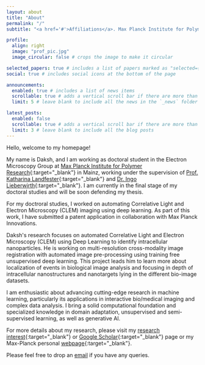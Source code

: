 ```yaml
---
layout: about
title: "About"
permalink: "/"
subtitle: "<a href='#'>Affiliations</a>. Max Planck Institute for Polymer Research, Mainz, Germany."

profile:
  align: right
  image: "prof_pic.jpg"
  image_circular: false # crops the image to make it circular

selected_papers: true # includes a list of papers marked as "selected={true}"
social: true # includes social icons at the bottom of the page

announcements:
  enabled: true # includes a list of news items
  scrollable: true # adds a vertical scroll bar if there are more than 3 news items
  limit: 5 # leave blank to include all the news in the `_news` folder

latest_posts:
  enabled: false
  scrollable: true # adds a vertical scroll bar if there are more than 3 new posts items
  limit: 3 # leave blank to include all the blog posts
---
```

Hello, welcome to my homepage!

My name is Daksh, and I am working as doctoral student in the Electron Microscopy Group at [Max Planck Institute for Polymer Research](https://www.mpip-mainz.mpg.de/en/home){:target="_blank"} in Mainz, working under the supervision of [Prof. Katharina Landfester](https://www.mpip-mainz.mpg.de/en/landfester/director){:target="_blank"} and [Dr. Ingo Lieberwirth](https://www.mpip-mainz.mpg.de/en/landfester/groups/lieberwirth){:target="_blank"}. I am currently in the final stage of my doctoral studies and will be soon defending my thesis.

For my doctroral studies, I worked on automating Correlative Light and Electron Microscopy (CLEM) imaging using deep learning. As part of this work, I have submitted a patent application in collaboration with Max Planck Innovations.

Daksh's research focuses on automated Correlative Light and Electron Microscopy (CLEM) using Deep Learning to identify intracellular nanoparticles. He is working on multi-resolution cross-modality image registration with automated image pre-processing using training free unsupervised deep learning. This project leads him to learn more about localization of events in biological image analysis and focusing in depth of intracellular nanostructures and nanotargets lying in the different bio-image datasets.

I am enthusiastic about advancing cutting-edge research in machine learning, particularly its applications in interactive bio/medical imaging and complex data analysis. I bring a solid computational foundation and specialized knowledge in domain adaptation, unsupervised and semi-supervised learning, as well as generative AI.

For more details about my research, please visit my [research interest](https://daksh-daksh.github.io/publications/){:target="_blank"} or [Google Scholar](https://scholar.google.com/citations?user=D6JegN4AAAAJ&hl=en){:target="_blank"} page or my Max-Planck personal [webpage](https://www.mpip-mainz.mpg.de/person/122092/121045){:target="_blank"}.

Please feel free to drop an [email](mailto:dakshgfsu@gmail.com) if you have any queries.
